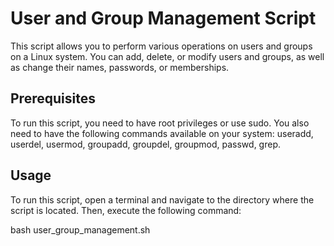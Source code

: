 # User and Group Management Script

This script allows you to perform various operations on users and groups on a Linux system. You can add, delete, or modify users and groups, as well as change their names, passwords, or memberships.

## Prerequisites

To run this script, you need to have root privileges or use sudo. You also need to have the following commands available on your system: useradd, userdel, usermod, groupadd, groupdel, groupmod, passwd, grep.

## Usage

To run this script, open a terminal and navigate to the directory where the script is located. Then, execute the following command:


bash user_group_management.sh
